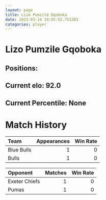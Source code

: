 ```yaml
---  
layout: page  
title: Lizo Pumzile Gqoboka  
date: 2023-03-16 19:55:52.751383  
categories: player  
---
```

# Lizo Pumzile Gqoboka

## Positions: 

## Current elo: 92.0

## Current Percentile: None

# Match History


| Team       |   Appearances |   Win Rate |
|:-----------|--------------:|-----------:|
| Blue Bulls |             1 |          0 |
| Bulls      |             1 |          0 |

| Opponent      |   Matches |   Win Rate |
|:--------------|----------:|-----------:|
| Exeter Chiefs |         1 |          0 |
| Pumas         |         1 |          0 |